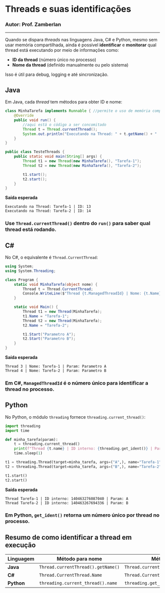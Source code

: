 # Threads e suas identificações
### Autor: Prof. Zamberlan

---

Quando se dispara *threads* nas linguagens Java, C# e Python, mesmo sem usar memória compartilhada, ainda é possível **identificar** e **monitorar** qual thread está executando por meio de informações como:

* **ID da thread** (número único no processo)
* **Nome da thread** (definido manualmente ou pelo sistema)

Isso é útil para debug, logging e até sincronização.

## Java

Em Java, cada *thread* tem métodos para obter ID e nome:

```java
class MinhaTarefa implements Runnable { //permite o uso de memória compartilhada
    @Override
    public void run() {
        //aqui está o código a ser concomitado
        Thread t = Thread.currentThread();
        System.out.println("Executando na Thread: " + t.getName() + " | ID: " + t.getId());
    }
}

public class TesteThreads {
    public static void main(String[] args) {
        Thread t1 = new Thread(new MinhaTarefa(), "Tarefa-1");
        Thread t2 = new Thread(new MinhaTarefa(), "Tarefa-2");

        t1.start();
        t2.start();
    }
}
```

**Saída esperada**

```
Executando na Thread: Tarefa-1 | ID: 13
Executando na Thread: Tarefa-2 | ID: 14
```

### Use `Thread.currentThread()` dentro do `run()` para saber **qual thread está rodando**.


## C#

No C#, o equivalente é `Thread.CurrentThread`:

```csharp
using System;
using System.Threading;

class Program {
    static void MinhaTarefa(object nome) {
        Thread t = Thread.CurrentThread;
        Console.WriteLine($"Thread {t.ManagedThreadId} | Nome: {t.Name} | Param: {nome}");
    }

    static void Main() {
        Thread t1 = new Thread(MinhaTarefa);
        t1.Name = "Tarefa-1";
        Thread t2 = new Thread(MinhaTarefa);
        t2.Name = "Tarefa-2";

        t1.Start("Parametro A");
        t2.Start("Parametro B");
    }
}
```

**Saída esperada**

```
Thread 3 | Nome: Tarefa-1 | Param: Parametro A
Thread 4 | Nome: Tarefa-2 | Param: Parametro B
```

### Em C#, `ManagedThreadId` é o número único para identificar a thread no processo.


## Python

No Python, o módulo `threading` fornece `threading.current_thread()`:

```python
import threading
import time

def minha_tarefa(param):
    t = threading.current_thread()
    print(f"Thread {t.name} | ID interno: {threading.get_ident()} | Param: {param}")
    time.sleep(1)

t1 = threading.Thread(target=minha_tarefa, args=("A",), name="Tarefa-1")
t2 = threading.Thread(target=minha_tarefa, args=("B",), name="Tarefa-2")

t1.start()
t2.start()
```

**Saída esperada**

```
Thread Tarefa-1 | ID interno: 140463276087040 | Param: A
Thread Tarefa-2 | ID interno: 140463267694336 | Param: B
```

### Em Python, `get_ident()` retorna um número único por thread no processo.



## Resumo de como identificar a thread em execução

| Linguagem  | Método para nome                   | Método para ID                         |
| ---------- | ---------------------------------- | -------------------------------------- |
| **Java**   | `Thread.currentThread().getName()` | `Thread.currentThread().getId()`       |
| **C#**     | `Thread.CurrentThread.Name`        | `Thread.CurrentThread.ManagedThreadId` |
| **Python** | `threading.current_thread().name`  | `threading.get_ident()`                |



